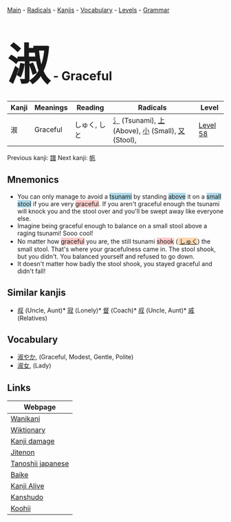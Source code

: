<style> bigfont {font-size: 100px}</style>
[Main](../index.md) -
[Radicals](../radicals.md) -
[Kanjis](../kanjis.md) -
[Vocabulary](../vocabulary.md) -
[Levels](../levels.md) -
[Grammar](../grammar.md)
# <bigfont> 淑</bigfont> - Graceful 

| Kanji | Meanings | Reading | Radicals | Level |
| --- | --- | --- | --- | --- |
| 淑 | Graceful | しゅく, しと | [氵](../radicals/氵.md) (Tsunami), [上](../radicals/上.md) (Above), [小](../radicals/小.md) (Small), [又](../radicals/又.md) (Stool),  | [Level 58](../levels/wk_level58.md) |

Previous kanji: [譜](譜.md) Next kanji: [帆](帆.md) 

## Mnemonics
 * You can only manage to avoid a <span style="background-color:#ADD8E6"> tsunami</span> by standing <span style="background-color:#ADD8E6"> above</span> it on a <span style="background-color:#ADD8E6"> small</span> <span style="background-color:#ADD8E6"> stool</span> if you are very <span style="background-color:#ffcccb"> graceful</span>. If you aren't graceful enough the tsunami will knock you and the stool over and you'll be swept away like everyone else.
* Imagine being graceful enough to balance on a small stool above a raging tsunami! Sooo cool!
* No matter how <span style="background-color:#ffcccb"> graceful</span> you are, the still tsunami <span style="background-color:#ffcccb"> shook</span> (<span style="background-color:#fed8b1"> [しゅく](https://jisho.org/search/しゅく)</span>) the small stool. That's where your gracefulness came in. The stool shook, but you didn't. You balanced yourself and refused to go down. 
* It doesn't matter how badly the stool shook, you stayed graceful and didn't fall! 


## Similar kanjis
 * [叔](叔.md) (Uncle, Aunt)* [寂](寂.md) (Lonely)* [督](督.md) (Coach)* [叔](叔.md) (Uncle, Aunt)* [戚](戚.md) (Relatives)


## Vocabulary
 * [淑やか](../vocabulary/淑.md), (Graceful, Modest, Gentle, Polite)
* [淑女](../vocabulary/淑.md), (Lady)



## Links 

| Webpage |
| --- |
| [Wanikani          ](https://www.wanikani.com/kanji/淑) |
| [Wiktionary        ](https://en.wiktionary.org/wiki/淑) |
| [Kanji damage      ](http://www.kanjidamage.com/kanji/search?utf8=✓&q=淑) |
| [Jitenon           ](https://jitenon.com/kanji/淑) |
| [Tanoshii japanese ](https://www.tanoshiijapanese.com/dictionary/kanji.cfm?k=淑) |
| [Baike             ](https://baike.baidu.com/item/淑) |
| [Kanji Alive       ](https://app.kanjialive.com/淑) |
| [Kanshudo          ](https://www.kanshudo.com/searchmn?q=淑) |
| [Koohii            ](https://kanji.koohii.com/study/kanji/淑) |
